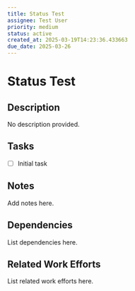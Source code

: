 ```yaml
---
title: Status Test
assignee: Test User
priority: medium
status: active
created_at: 2025-03-19T14:23:36.433663
due_date: 2025-03-26
---
```


# Status Test

## Description
No description provided.

## Tasks
- [ ] Initial task

## Notes
Add notes here.

## Dependencies
List dependencies here.

## Related Work Efforts
List related work efforts here.